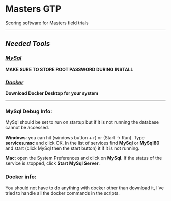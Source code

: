 # Masters GTP
Scoring software for Masters field trials

---
## *Needed Tools*
### [*MySql*](https://dev.mysql.com/downloads/mysql/)
**MAKE SURE TO STORE ROOT PASSWORD DURING INSTALL**


### [*Docker*](https://www.docker.com/get-started/)
**Download Docker Desktop for your system**

---
### MySql Debug Info:
MySql should be set to run on startup but if it is not running the database cannot be accessed.

**Windows**: you can hit (windows button + r) or (Start -> Run). Type **services.msc** and click OK. In the list of services find **MySql** or **MySql80** and start (click MySql then the start button) it if it is not running.

**Mac**: open the System Preferences and click on **MySql**. If the status of the service is stopped, click **Start MySql Server**.

### Docker info:

You should not have to do anything with docker other than download it, I've tried to handle all the docker commands in the scripts.
